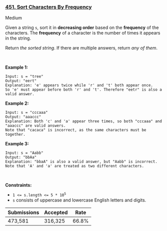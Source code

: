 ### [451. Sort Characters By Frequency](https://leetcode.com/problems/sort-characters-by-frequency/)

Medium

Given a string `` s ``, sort it in __decreasing order__ based on the __frequency__ of the characters. The __frequency__ of a character is the number of times it appears in the string.

Return _the sorted string_. If there are multiple answers, return _any of them_.

 

__Example 1:__

```
Input: s = "tree"
Output: "eert"
Explanation: 'e' appears twice while 'r' and 't' both appear once.
So 'e' must appear before both 'r' and 't'. Therefore "eetr" is also a valid answer.
```

__Example 2:__

```
Input: s = "cccaaa"
Output: "aaaccc"
Explanation: Both 'c' and 'a' appear three times, so both "cccaaa" and "aaaccc" are valid answers.
Note that "cacaca" is incorrect, as the same characters must be together.
```

__Example 3:__

```
Input: s = "Aabb"
Output: "bbAa"
Explanation: "bbaA" is also a valid answer, but "Aabb" is incorrect.
Note that 'A' and 'a' are treated as two different characters.
```

 

__Constraints:__

*   <code>1 <= s.length <= 5 * 10<sup>5</sup></code>
*   `` s `` consists of uppercase and lowercase English letters and digits.

| Submissions    | Accepted     | Rate   |
| -------------- | ------------ | ------ |
| 473,581 | 316,325 | 66.8% |